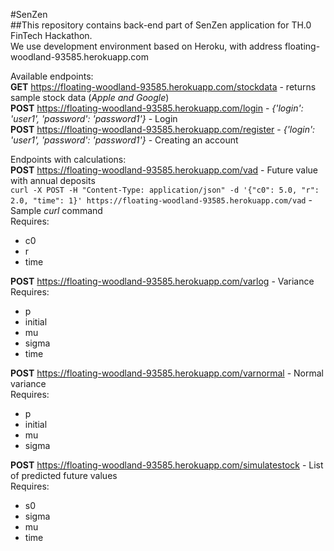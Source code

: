 #SenZen  
##This repository contains back-end part of SenZen application for TH.0 FinTech Hackathon.  
We use development environment based on Heroku, with address floating-woodland-93585.herokuapp.com

Available endpoints:  
**GET** https://floating-woodland-93585.herokuapp.com/stockdata - returns sample stock data (*Apple and Google*)  
**POST** https://floating-woodland-93585.herokuapp.com/login  - *{'login': 'user1', 'password': 'password1'}* - Login  
**POST** https://floating-woodland-93585.herokuapp.com/register - *{'login': 'user1', 'password': 'password1'}* - Creating an account  

Endpoints with calculations:  
**POST** https://floating-woodland-93585.herokuapp.com/vad - Future value with annual deposits  
`curl -X POST -H "Content-Type: application/json" -d '{"c0": 5.0, "r": 2.0, "time": 1}' https://floating-woodland-93585.herokuapp.com/vad` - Sample *curl* command  
Requires:  
* c0  
* r  
* time  

**POST** https://floating-woodland-93585.herokuapp.com/varlog - Variance  
Requires:  
* p  
* initial  
* mu  
* sigma  
* time  

**POST** https://floating-woodland-93585.herokuapp.com/varnormal  - Normal variance  
Requires:  
* p
* initial   
* mu  
* sigma  

**POST**  https://floating-woodland-93585.herokuapp.com/simulatestock - List of predicted future values  
Requires:  
* s0  
* sigma  
* mu  
* time  
